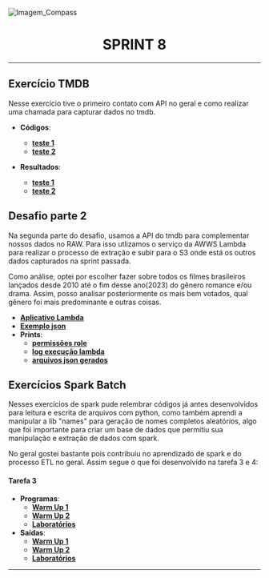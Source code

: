 ![Imagem_Compass](https://s3.sa-east-1.amazonaws.com/remotar-assets-prod/company-profile-covers/cl7god9gt00lx04wg4p2a93zt.jpg)

<div align="center">
  <h1>SPRINT 8</h1>
</div>
<hr>

## Exercício TMDB

<p>Nesse exercício tive o primeiro contato com API no geral e como realizar uma chamada para capturar dados no tmdb.</p>

* **Códigos**:
  * [__teste 1__](https://github.com/brunnope/Repo_Compass/blob/main/Sprint8/exerciciosTMDB/testeAPI.py)
  * [__teste 2__](https://github.com/brunnope/Repo_Compass/blob/main/Sprint8/exerciciosTMDB/testeAPI2.py)

* **Resultados**:
  * [__teste 1__](https://github.com/brunnope/Repo_Compass/blob/main/Sprint8/exerciciosTMDB/resultados/testeAPI.png)
  * [__teste 2__](https://github.com/brunnope/Repo_Compass/blob/main/Sprint8/exerciciosTMDB/resultados/testeAPI2.png)
  
## Desafio parte 2

<p>Na segunda parte do desafio, usamos a API do tmdb para complementar nossos dados no RAW. Para isso utlizamos o serviço da AWWS Lambda para realizar o processo de extração e subir para o S3 onde está os outros dados capturados na sprint passada.</p>

<p>Como análise, optei por escolher fazer sobre todos os filmes brasileiros lançados desde 2010 até o fim desse ano(2023) do gênero romance e/ou drama. Assim, posso analisar posteriormente os mais bem votados, qual gênero foi mais predominante e outras coisas.</p>

* [__Aplicativo Lambda__](https://github.com/brunnope/Repo_Compass/blob/main/Sprint8/desafioParte2/lambda.py)
* [__Exemplo json__](https://github.com/brunnope/Repo_Compass/blob/main/Sprint8/desafioParte2/exemplo_resul.json.json)
* **Prints**:
  * [__permissões role__](https://github.com/brunnope/Repo_Compass/tree/main/Sprint8/desafioParte2/prints/permissoes_funcao)
  * [__log execução lambda__](https://github.com/brunnope/Repo_Compass/tree/main/Sprint8/desafioParte2/prints/execucao_log)
  * [__arquivos json gerados__](https://github.com/brunnope/Repo_Compass/tree/main/Sprint8/desafioParte2/prints/arquivos_json)

## Exercícios Spark Batch

<p>Nesses exercícios de spark pude relembrar códigos já antes desenvolvidos para leitura e escrita de arquivos com python, como também aprendi a manipular a lib "names" para geração de nomes completos aleatórios, algo que foi importante para criar um base de dados que permitiu sua manipulação e extração de dados com spark.</p>

<p>No geral gostei bastante pois contribuiu no aprendizado de spark e do processo ETL no geral. Assim segue o que foi desenvolvido na tarefa 3 e 4:</p>

#### Tarefa 3
* **Programas**:
  * [__Warm Up 1__]()
  * [__Warm Up 2__]()
  * [__Laboratórios__]()
* **Saídas**:
  * [__Warm Up 1__]()
  * [__Warm Up 2__]()
  * [__Laboratórios__]()


<hr>
